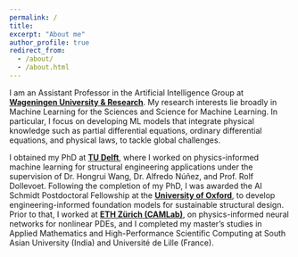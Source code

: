 ```yaml
---
permalink: /
title: 
excerpt: "About me"
author_profile: true
redirect_from: 
  - /about/
  - /about.html
---
```


I am an Assistant Professor in the Artificial Intelligence Group at [**Wageningen University & Research**](https://www.wur.nl/en/research-results/chair-groups/plant-sciences/artificial-intelligence-group-1.htm). My research interests lie broadly in Machine Learning for the Sciences and Science for Machine Learning. In particular, I focus on developing ML models that integrate physical knowledge such as partial differential equations, ordinary differential equations, and physical laws, to tackle global challenges.

I obtained my PhD at [**TU Delft**](https://www.tudelft.nl/citg/over-faculteit/afdelingen/engineering-structures), where I worked on physics-informed machine learning for structural engineering applications under the supervision of Dr. Hongrui Wang, Dr. Alfredo Núñez, and Prof. Rolf Dollevoet. Following the completion of my PhD, I was awarded the AI Schmidt Postdoctoral Fellowship at the [**University of Oxford**](https://www.ox.ac.uk/news/2025-05-02-oxford-welcomes-new-schmidt-ai-science-fellows), to develop engineering-informed foundation models for sustainable structural design. Prior to that, I worked at [**ETH Zürich (CAMLab)**](https://camlab.ethz.ch/the-group/group-head.html), on physics-informed neural networks for nonlinear PDEs, and I completed my master’s studies in Applied Mathematics and High-Performance Scientific Computing at South Asian University (India) and Université de Lille (France).



